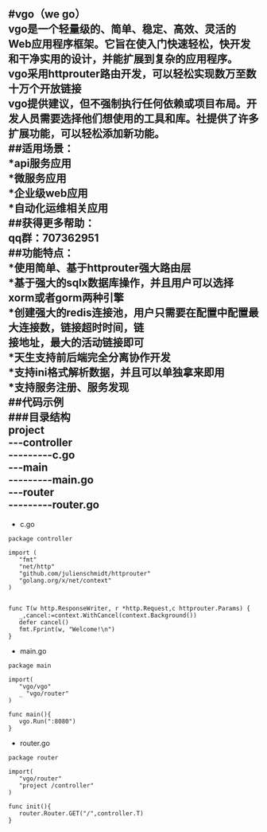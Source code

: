 #vgo（we go）<br>
vgo是一个轻量级的、简单、稳定、高效、灵活的Web应用程序框架。它旨在使入门快速轻松，快开发和干净实用的设计，并能扩展到复杂的应用程序。<br>
vgo采用httprouter路由开发，可以轻松实现数万至数十万个开放链接<br>
vgo提供建议，但不强制执行任何依赖或项目布局。开发人员需要选择他们想使用的工具和库。社提供了许多扩展功能，可以轻松添加新功能。<br>
##适用场景：<br>
    *api服务应用<br>
    *微服务应用<br>
    *企业级web应用<br>
    *自动化运维相关应用<br>
##获得更多帮助：<br>
qq群：707362951<br>
##功能特点：<br>
    *使用简单、基于httprouter强大路由层<br>
	*基于强大的sqlx数据库操作，并且用户可以选择xorm或者gorm两种引擎<br>
	*创建强大的redis连接池，用户只需要在配置中配置最大连接数，链接超时时间，链<br>接地址，最大的活动链接即可<br>
	*天生支持前后端完全分离协作开发<br>
	*支持ini格式解析数据，并且可以单独拿来即用<br>
	*支持服务注册、服务发现<br>
##代码示例<br>
###目录结构<br>
project<br>
---controller<br>
---------c.go<br>
---main<br>
---------main.go<br>
---router<br>
---------router.go
----------------------------------
* c.go
```
package controller

import (
   "fmt"
   "net/http"
   "github.com/julienschmidt/httprouter"
   "golang.org/x/net/context"
)


func T(w http.ResponseWriter, r *http.Request,c httprouter.Params) {
   _,cancel:=context.WithCancel(context.Background())
   defer cancel()
   fmt.Fprint(w, "Welcome!\n")
}
```
* main.go
```
package main

import(
   "vgo/vgo"
   _ "vgo/router"
)

func main(){
   vgo.Run(":8080")
}
```
* router.go
```
package router

import(
   "vgo/router"
   "project /controller"
)

func init(){
   router.Router.GET("/",controller.T)
}
```

